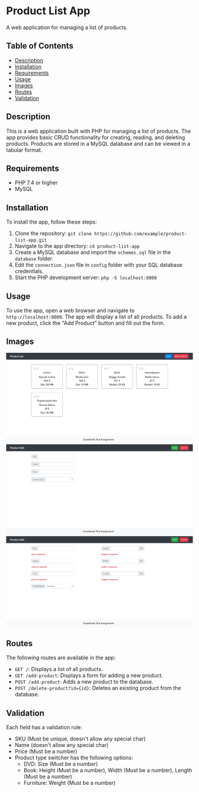 # Product List App

A web application for managing a list of products.

## Table of Contents

- [Description](#description)
- [Installation](#installation)
- [Requirements](#requirements)
- [Usage](#usage)
- [Images](#images)
- [Routes](#routes)
- [Validation](#validation)

## Description

This is a web application built with PHP for managing a list of products.
The app provides basic CRUD functionality for creating, reading, and deleting products. Products are stored in a MySQL
database and can be viewed in a tabular format.

## Requirements

- PHP 7.4 or higher
- MySQL

## Installation

To install the app, follow these steps:

1. Clone the repository: `git clone https://github.com/example/product-list-app.git`
2. Navigate to the app directory: `cd product-list-app`
3. Create a MySQL database and import the `schemes.sql` file in the `database` folder.
4. Edit the `connection.json` file in `config` folder with your SQL database credentials.
5. Start the PHP development server: `php -S localhost:8000`

## Usage

To use the app, open a web browser and navigate to `http://localhost:8000`. The app will display a list of all products.
To add a new product, click the "Add Product" button and fill out the form.

## Images

![Alt text](Views/photos/1.png?raw=true)
![Alt text](Views/photos/2.png?raw=true)
![Alt text](Views/photos/3.png?raw=true)

## Routes

The following routes are available in the app:

- `GET /`: Displays a list of all products.
- `GET /add-product`: Displays a form for adding a new product.
- `POST /add-product`: Adds a new product to the database.
- `POST /delete-product?id={id}`: Deletes an existing product from the database.

## Validation

Each field has a validation rule:

- SKU (Must be unique, doesn't allow any special char)
- Name (doesn't allow any special char)
- Price (Must be a number)
- Product type switcher has the following options:
    - DVD: Size (Must be a number)
    - Book: Height (Must be a number), Width (Must be a number), Length (Must be a number)
    - Furniture: Weight (Must be a number)